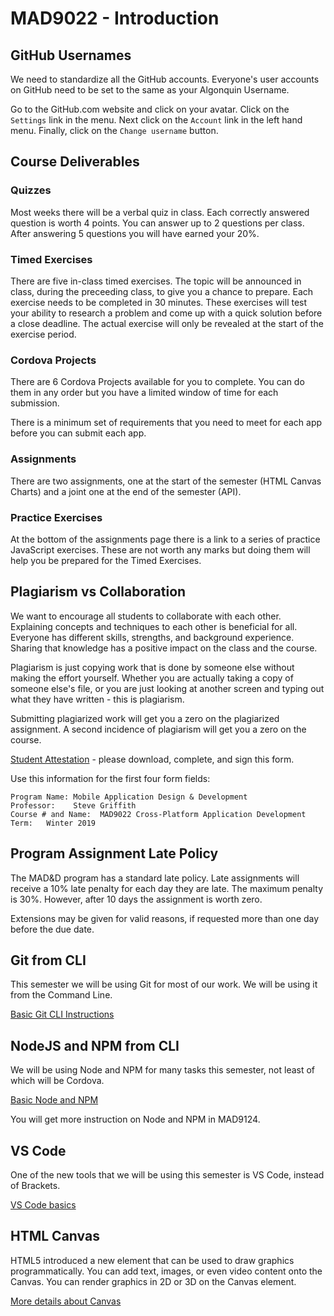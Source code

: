 # MAD9022 - Introduction

## GitHub Usernames

We need to standardize all the GitHub accounts. Everyone's user accounts on GitHub need to be set to the same as your Algonquin Username.

Go to the GitHub.com website and click on your avatar. Click on the `Settings` link in the menu. Next click on the `Account` link in the left hand menu. Finally, click on the `Change username` button.

## Course Deliverables

### Quizzes

Most weeks there will be a verbal quiz in class. Each correctly answered question is worth 4 points. You can answer up to 2 questions per class. After answering 5 questions you will have earned your 20%.


### Timed Exercises

There are five in-class timed exercises. The topic will be announced in class, during the preceeding class, to give you a chance to prepare. Each exercise needs to be completed in 30 minutes. These exercises will test your ability to research a problem and come up with a quick solution before a close deadline. The actual exercise will only be revealed at the start of the exercise period.


### Cordova Projects

There are 6 Cordova Projects available for you to complete. You can do them in any order but you have a limited window of time for each submission.

There is a minimum set of requirements that you need to meet for each app before you can submit each app.


### Assignments

There are two assignments, one at the start of the semester (HTML Canvas Charts) and a joint one at the end of the semester (API).


### Practice Exercises

At the bottom of the assignments page there is a link to a series of practice JavaScript exercises. These are not worth any marks but doing them will help you be prepared for the Timed Exercises.


## Plagiarism vs Collaboration

We want to encourage all students to collaborate with each other. Explaining concepts and techniques to each other is beneficial for all. Everyone has different skills, strengths, and background experience. Sharing that knowledge has a positive impact on the class and the course.

Plagiarism is just copying work that is done by someone else without making the effort yourself. Whether you are actually taking a copy of someone else's file, or you are just looking at another screen and typing out what they have written - this is plagiarism. 

Submitting plagiarized work will get you a zero on the plagiarized assignment. A second incidence of plagiarism will get you a zero on the course. 

[Student Attestation](/mad9022-w19/AA20-student-attestation.pdf) - please download, complete, and sign this form.

Use this information for the first four form fields:

    Program Name: Mobile Application Design & Development
    Professor:    Steve Griffith
    Course # and Name:  MAD9022 Cross-Platform Application Development
    Term:   Winter 2019




## Program Assignment Late Policy

The MAD&D program has a standard late policy. Late assignments will receive a 10% late penalty for each day they are late. The maximum penalty is 30%. However, after 10 days the assignment is worth zero. 

Extensions may be given for valid reasons, if requested more than one day before the due date.


## Git from CLI

This semester we will be using Git for most of our work. We will be using it from the Command Line.

[Basic Git CLI Instructions](./git.md)


## NodeJS and NPM from CLI

We will be using Node and NPM for many tasks this semester, not least of which will be Cordova.

[Basic Node and NPM](./npm.md)

You will get more instruction on Node and NPM in MAD9124.


## VS Code

One of the new tools that we will be using this semester is VS Code, instead of Brackets.

[VS Code basics](./vscode.md)


## HTML Canvas

HTML5 introduced a new element that can be used to draw graphics programmatically. You can add text, images, or even video content onto the Canvas. You can render graphics in 2D or 3D on the Canvas element.

[More details about Canvas](./canvas.md)

